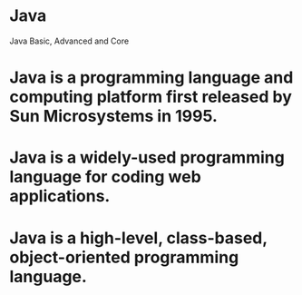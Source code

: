 # Java
Java Basic, Advanced and Core

# Java is a programming language and computing platform first released by Sun Microsystems in 1995.
# Java is a widely-used programming language for coding web applications. 
# Java is a high-level, class-based, object-oriented programming language.
